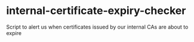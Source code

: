 # internal-certificate-expiry-checker
Script to alert us when certificates issued by our internal CAs are about to expire

